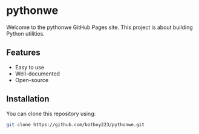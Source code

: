 # pythonwe

Welcome to the pythonwe GitHub Pages site. This project is about building Python utilities.

## Features

- Easy to use
- Well-documented
- Open-source

## Installation

You can clone this repository using:
```bash
git clone https://github.com/botboy223/pythonwe.git
